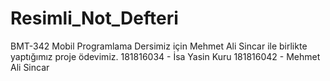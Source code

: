 # Resimli_Not_Defteri
 
BMT-342 Mobil Programlama Dersimiz için Mehmet Ali Sincar ile birlikte yaptığımız proje ödevimiz.
181816034 - İsa Yasin Kuru
181816042 - Mehmet Ali Sincar
